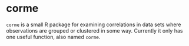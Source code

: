 # corme

`corme` is a small R package for examining correlations in data sets where
observations are grouped or clustered in some way.  Currently it only
has one useful function, also named `corme`.
